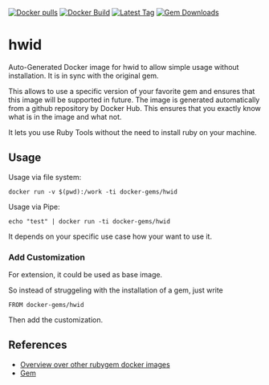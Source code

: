 [![Docker pulls](https://img.shields.io/docker/pulls/rubygem/hwid.svg)](https://hub.docker.com/r/rubygem/hwid/)
[![Docker Build](https://img.shields.io/docker/automated/rubygem/hwid.svg)](https://hub.docker.com/r/rubygem/hwid/)
[![Latest Tag](https://img.shields.io/github/tag/docker-rubygem/hwid.svg)](https://hub.docker.com/r/rubygem/hwid/)
[![Gem Downloads](https://img.shields.io/gem/dt/hwid.svg)](https://rubygems.org/gems/hwid/)
# hwid

Auto-Generated Docker image for hwid to allow simple usage without installation.
It is in sync with the original gem.

This allows to use a specific version of your favorite gem and ensures that this image will be supported in future.
The image is generated automatically from a github repository by Docker Hub.
This ensures that you exactly know what is in the image and what not.

It lets you use Ruby Tools without the need to install ruby on your machine.

## Usage

Usage via file system:

`docker run -v $(pwd):/work -ti docker-gems/hwid`

Usage via Pipe:

`echo "test" | docker run -ti docker-gems/hwid`

It depends on your specific use case how your want to use it.

### Add Customization

For extension, it could be used as base image.

So instead of struggeling with the installation of a gem, just write

`FROM docker-gems/hwid`

Then add the customization.

## References

 - [Overview over other rubygem docker images](https://github.com/thinkbot/docker-rubygem)
 - [Gem](https://rubygems.org/gems/hwid/)
